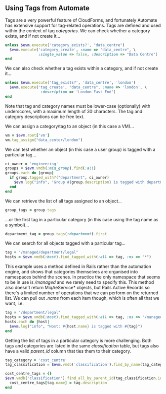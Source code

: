 ## Using Tags from Automate
Tags are a very powerful feature of CloudForms, and fortunately Automate has extensive support for tag-related operations.
Tags are defined and used within the context of tag _categories_. We can check whether a category exists, and if not create it...

```ruby
unless $evm.execute('category_exists?', "data_centre")
  $evm.execute('category_create', :name => "data_centre", \
               :single_value => false, :description => "Data Centre")
end
```
We can also check whether a tag exists within a category, and if not create it...

```ruby
unless $evm.execute('tag_exists?', 'data_centre', 'london')
  $evm.execute('tag_create', "data_centre", :name => 'london', \
                :description => 'London East End')
end
```
Note that tag and category names must be lower-case (optionally) with underscores, with a maximum length of 30 characters. The tag and category descriptions can be free text.

We can assign a category/tag to an object (in this case a VM)...

```ruby
vm = $evm.root['vm']
vm.tag_assign("data_center/london")
```

We can test whether an object (in this case a user group) is tagged with a particular tag...

```ruby
ci_owner = 'engineering'
groups = $evm.vmdb(:miq_group).find(:all)
groups.each do |group|
  if group.tagged_with?("department", ci_owner)
    $evm.log("info", "Group #{group.description} is tagged with department/#{ci_owner}")
  end
end
```
We can retrieve the list of all tags assigned to an object...

```ruby
group_tags = group.tags
```

...or the first tag in a particular category (in this case using the tag name as a symbol)...

```ruby
department_tag = group.tags(:department).first
```
We can search for all objects tagged with a particular tag...

```ruby
tag = "/managed/department/legal"
hosts = $evm.vmdb(:host).find_tagged_with(:all => tag, :ns => "*")
```
This example uses a method defined in Rails rather than the automation engine, and shows that categories themselves are organised into namespaces behind the scenes. In practice the only namespace that seems to be in use is _/managed_ and we rarely need to specify this. This method also doesn't return MiqAeService* objects, but Rails Active Records so there's a limited number of operations that we can perform on the returned list. We can pull out _.name_  from each item though, which is often all that we want, i.e.

```ruby
tag = "/department/legal"
hosts = $evm.vmdb(:host).find_tagged_with(:all => tag, :ns => "/managed")
hosts.each do |host|
  $evm.log("info", "Host: #{host.name} is tagged with #{tag}")
end
```

Getting the list of tags in a particular category is more challenging. Both tags and categories are listed in the same _classification_ table, but tags also have a valid _parent\_id_ column that ties them to their category.

```ruby
tag_category = 'cost_centre'
tag_classification = $evm.vmdb('classification').find_by_name(tag_category)

cost_centre_tags = {}
$evm.vmdb('classification').find_all_by_parent_id(tag_classification.id).each do |tag|
  cost_centre_tags[tag.name] = tag.description
end
```

